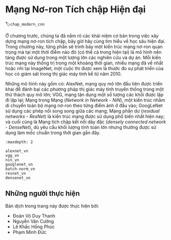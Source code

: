 <!--
# Modern Convolutional Neural Networks
-->

# Mạng Nơ-ron Tích chập Hiện đại
:label:`chap_modern_cnn`

<!--
Now that we understand the basics of wiring together convolutional neural networks, we will take you through a tour of modern deep learning.
In this chapter, each section will correspond to a significant neural network architecture that was at some point (or currently) 
the base model upon which an enormous amount of research and projects were built.
Each of these networks was at briefly a dominant architecture and many were
at one point winners or runners-up in the famous ImageNet competition,
which has served as a barometer of progress on supervised learning in computer vision since 2010.
-->

Ở chương trước, chúng ta đã nắm rõ các khái niệm cơ bản trong việc xây dựng mạng nơ-ron tích chập, bây giờ hãy cùng tìm hiểu về học sâu hiện đại.
Trong chương này, từng phần sẽ trình bày một kiến trúc mạng nơ-ron quan trọng mà tại một thời điểm nào đó (có thể cả trong hiện tại) là mô hình nền tảng được sử dụng trong một lượng lớn các nghiên cứu và dự án.
Mỗi kiến trúc mạng này thống trị trong một khoảng thời gian, nhiều mạng đã về nhất hoặc nhì tại ImageNet, một cuộc thi được xem là thước đo sự phát triển của học có giám sát trong thị giác máy tính kể từ năm 2010.

<!--
These models include AlexNet, the first large-scale network deployed to beat conventional computer vision methods on a large-scale vision challenge;
the VGG network, which makes use of a number of repeating blocks of elements; the network in network (NiN) which convolves whole neural networks
patch-wise over inputs; the GoogLeNet, which makes use of networks with parallel concatenations; residual networks (ResNet), which are the
most popular go-to architecture today, and densely connected networks (DenseNet), which are expensive to compute but have set some recent benchmarks.
-->

Những mô hình này gồm có: AlexNet, mạng quy mô lớn đầu tiên được triển khai để đánh bại các phương pháp thị giác máy tính truyền thống trong một thử thách quy mô lớn;
VGG, mạng tận dụng một số lượng các khối được lặp đi lặp lại;
Mạng trong Mạng (*Network in Network - NiN*), một kiến trúc nhằm di chuyển toàn bộ mạng nơ-ron theo từng điểm ảnh ở đầu vào;
GoogLeNet sử dụng các phép nối song song giữa các mạng;
Mạng phần dư (*residual networks - ResNet*) là kiến trúc mạng được sử dụng phổ biến nhất hiện nay;
và cuối cùng là Mạng tích chập kết nối dày đặc (*densely connected network - DenseNet*), dù yêu cầu khối lượng tính toán lớn nhưng thường được sử dụng làm mốc chuẩn trong thời gian gần đây.

```toc
:maxdepth: 2

alexnet_vn
vgg_vn
nin_vn
googlenet_vn
batch-norm_vn
resnet_vn
densenet_vn
```

## Những người thực hiện
Bản dịch trong trang này được thực hiện bởi:

* Đoàn Võ Duy Thanh
* Nguyễn Văn Cường
* Lê Khắc Hồng Phúc
* Phạm Minh Đức